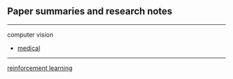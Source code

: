 Paper summaries and research notes
---
---
computer vision
- [medical](cv/medical/index.md)
---
[reinforcement learning](rl/index.md)
